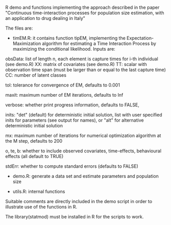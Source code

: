 R demo and functions implementing the approach described in the paper
"Continuous time-interaction processes for population size estimation, 
with an application to drug dealing in Italy"

The files are:

- timEM.R: it contains function tipEM, implementing the Expectation-Maximization algorithm for estimating a Time Interaction Process by maximizing the conditional likelihood. Inputs are:

obsData: list of length n, each element is capture times for i-th individual (see demo.R) 
XX: matrix of covariates (see demo.R)
TT: scalar with observation time span (must be larger than or equal to the last capture time)
CC: number of latent classes

tol: tolerance for convergence of EM, defaults to 0.001

maxit: maximum number of EM iterations, defaults to Inf

verbose: whether print progress information, defaults to FALSE,

inits: "det" (default) for deterministic initial solution,
list with user specified inits for parameters (see output for names), or
"alt" for alternative deterministic initial solution

mx: maximum number of iterations for numerical optimization algorithm at the M step, defaults to 200 

o, te, b: whether to include observed covariates, time-effects, behavioural effects (all default to TRUE)

stdErr: whether to compute standard errors (defaults to FALSE) 

- demo.R: generate a data set and estimate parameters and population size 

- utils.R: internal functions 

Suitable comments are directly included in the demo script in order to illustrate use of the functions in R.

The library(statmod) must be installed in R for the scripts to work. 